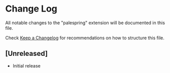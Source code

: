 # Change Log

All notable changes to the "palespring" extension will be documented in this file.

Check [Keep a Changelog](http://keepachangelog.com/) for recommendations on how to structure this file.

## [Unreleased]

- Initial release